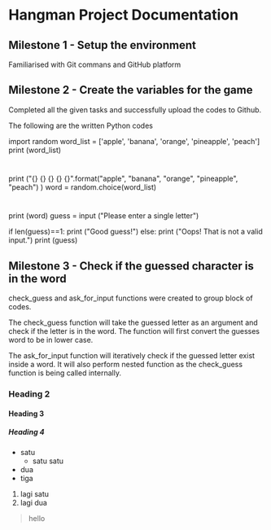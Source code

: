 # Hangman Project Documentation

## Milestone 1 - Setup the environment
Familiarised with Git commans and GitHub platform 

## Milestone 2 - Create the variables for the game
Completed all the given tasks and successfully upload the codes to Github.

The following are the written Python codes


import random
word_list = ['apple', 'banana', 'orange', 'pineapple', 'peach']
print (word_list)
# 
print ("{} {} {} {} {}".format("apple", "banana", "orange", "pineapple", "peach") )
word = random.choice(word_list)
# 
print (word)
guess = input ("Please enter a single letter")

if len(guess)==1:
    print ("Good guess!")
else:
    print ("Oops! That is not a valid input.")
print (guess)


## Milestone 3 - Check if the guessed character is in the word


check_guess and ask_for_input functions were created to group block of codes.

The check_guess function will take the guessed letter as an argument and check if the letter is in the word. The function will first convert the guesses word to be in lower case.

The ask_for_input function will iteratively check if the guessed letter exist inside a word. It will also perform nested function as the check_guess function is being called internally.


### Heading 2
#### Heading 3
##### Heading 4

- satu
    - satu satu
- dua
- tiga

1. lagi satu
2. lagi dua

> hello
